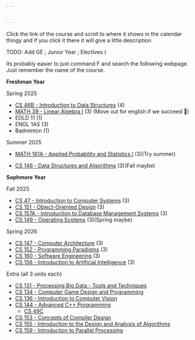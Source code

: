 ```yaml
---


---
```


<p>Click the link of the course and scroll to where it shows in the calendar thingy and if you click it there it will give a little description</p>
<p>TODO: Add GE ; Junior Year ; Electives (</p>
<p>Its probably easier to just command F and search the following webpage. Just remember the name of the course.</p>
<p><strong>Freshman Year</strong></p>
<p>Spring 2025</p>
<ul>
<li><a href="https://catalog.sjsu.edu/preview_course_nopop.php?catoid=10&amp;coid=42140">CS 46B - Introduction to Data Structures</a> (4)</li>
<li><a href="https://catalog.sjsu.edu/preview_course_nopop.php?catoid=10&amp;coid=46030">MATH 39 - Linear Algebra I</a> (3) (Move out for english if we succeed 🙏)</li>
<li>EDLD 11 (1)</li>
<li>ENGL 1AS (3)</li>
<li>Badminton (1)</li>
</ul>
<p>Summer 2025</p>
<ul>
<li><a href="https://catalog.sjsu.edu/preview_program.php?catoid=10&amp;poid=10435&amp;returnto=4818#/usr/local/webroot/acalog-legacy/shared/htdocs_gateway/ajax/preview_course.php">MATH 161A - Applied Probability and Statistics I</a> (3)(Try summer)</li>
</ul>
<ul>
<li><a href="https://catalog.sjsu.edu/preview_course_nopop.php?catoid=10&amp;coid=42151">CS 146 - Data Structures and Algorithms</a> (3)(Fall maybe)</li>
</ul>
<p><strong>Sophmore Year</strong></p>
<p>Fall 2025</p>
<ul>
<li><a href="https://catalog.sjsu.edu/preview_program.php?catoid=10&amp;poid=9238&amp;returnto=4818#/usr/local/webroot/acalog-legacy/shared/htdocs_gateway/ajax/preview_course.php">CS 47 - Introduction to Computer Systems</a> (3)</li>
<li><a href="https://catalog.sjsu.edu/preview_program.php?catoid=10&amp;poid=9238&amp;returnto=4818#/usr/local/webroot/acalog-legacy/shared/htdocs_gateway/ajax/preview_course.php">CS 151 - Object-Oriented Design</a> (3)</li>
<li><a href="https://catalog.sjsu.edu/preview_program.php?catoid=10&amp;poid=9238&amp;returnto=4818#/usr/local/webroot/acalog-legacy/shared/htdocs_gateway/ajax/preview_course.php">CS 157A - Introduction to Database Management Systems</a> (3)</li>
<li><a href="https://catalog.sjsu.edu/preview_program.php?catoid=10&amp;poid=9238&amp;returnto=4818#">CS 149 - Operating Systems</a> (3)(Spring maybe)</li>
</ul>
<p>Spring 2026</p>
<ul>
<li><a href="https://catalog.sjsu.edu/preview_program.php?catoid=10&amp;poid=9238&amp;returnto=4818#/usr/local/webroot/acalog-legacy/shared/htdocs_gateway/ajax/preview_course.php">CS 147 - Computer Architecture</a> (3)</li>
<li><a href="https://catalog.sjsu.edu/preview_program.php?catoid=10&amp;poid=9238&amp;returnto=4818#/usr/local/webroot/acalog-legacy/shared/htdocs_gateway/ajax/preview_course.php">CS 152 - Programming Paradigms</a> (3)</li>
<li><a href="https://catalog.sjsu.edu/preview_program.php?catoid=10&amp;poid=9238&amp;returnto=4818#">CS 160 - Software Engineering</a> (3)</li>
<li><a href="https://catalog.sjsu.edu/preview_program.php?catoid=10&amp;poid=10435&amp;returnto=4818#/usr/local/webroot/acalog-legacy/shared/htdocs_gateway/ajax/preview_course.php">CS 156 - Introduction to Artificial Intelligence</a> (3)</li>
</ul>
<p>Extra (all 3 units each)</p>
<ul>
<li><a href="https://catalog.sjsu.edu/preview_program.php?catoid=10&amp;poid=9238&amp;returnto=4818#tt6817">CS 131 - Processing Big Data - Tools and Techniques</a></li>
<li><a href="https://catalog.sjsu.edu/preview_program.php?catoid=13&amp;poid=7663&amp;returnto=4963#/usr/local/webroot/acalog-legacy/shared/htdocs_gateway/ajax/preview_course.php">CS 134 - Computer Game Design and Programming</a></li>
<li><a href="https://catalog.sjsu.edu/preview_program.php?catoid=13&amp;poid=7663&amp;returnto=4963#">CS 136 - Introduction to Computer Vision</a></li>
<li><a href="https://catalog.sjsu.edu/preview_program.php?catoid=13&amp;poid=7663&amp;returnto=4963#/usr/local/webroot/acalog-legacy/shared/htdocs_gateway/ajax/preview_course.php">CS 144 - Advanced C++ Programming</a>
<ul>
<li><a href="https://catalog.sjsu.edu/preview_course_nopop.php?catoid=10&amp;coid=42141">CS 49C</a></li>
</ul>
</li>
<li><a href="https://catalog.sjsu.edu/preview_program.php?catoid=13&amp;poid=7663&amp;returnto=4963#">CS 153 - Concepts of Compiler Design</a></li>
<li><a href="https://catalog.sjsu.edu/preview_program.php?catoid=13&amp;poid=7663&amp;returnto=4963#/usr/local/webroot/acalog-legacy/shared/htdocs_gateway/ajax/preview_course.php">CS 155 - Introduction to the Design and Analysis of Algorithms</a></li>
<li><a href="https://catalog.sjsu.edu/preview_program.php?catoid=13&amp;poid=7663&amp;returnto=4963#">CS 159 - Introduction to Parallel Processing</a></li>
</ul>

